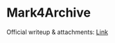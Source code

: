 # Mark4Archive

Official writeup & attachments: [Link](https://www.nzeros.me/2023/08/08/securinets%20quasl%202k23/)
